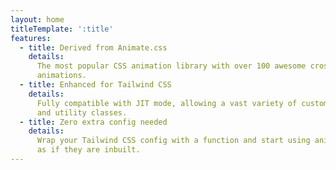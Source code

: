 ```yaml
---
layout: home
titleTemplate: ':title'
features:
  - title: Derived from Animate.css
    details:
      The most popular CSS animation library with over 100 awesome cross-browser
      animations.
  - title: Enhanced for Tailwind CSS
    details:
      Fully compatible with JIT mode, allowing a vast variety of customizations
      and utility classes.
  - title: Zero extra config needed
    details:
      Wrap your Tailwind CSS config with a function and start using animations
      as if they are inbuilt.
---
```

